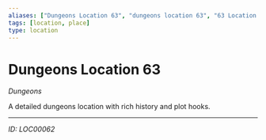 ```yaml
---
aliases: ["Dungeons Location 63", "dungeons location 63", "63 Location Dungeons"]
tags: [location, place]
type: location
---
```


# Dungeons Location 63

*Dungeons*

A detailed dungeons location with rich history and plot hooks.

---
*ID: LOC00062*